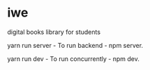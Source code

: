 # iwe

digital books library for students

yarn run server - To run backend - npm server.

yarn run dev - To run concurrently - npm dev.
